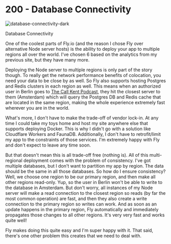 # 200 - Database Connectivity

![database-connectivity-dark](https://user-images.githubusercontent.com/12828104/149359627-21a7873f-7fc8-44e3-b9fd-8aa151fe1302.png)

Database Connectivity

One of the coolest parts of Fly.io (and the reason I chose Fly over alternative Node server hosts) is the ability to deploy your app to multiple regions all over the world. I've chosen 6 based on the analytics from my previous site, but they have many more.

Deploying the Node server to multiple regions is only part of the story though. To really get the network performance benefits of colocation, you need your data to be close by as well. So Fly also supports hosting Postgres and Redis clusters in each region as well. This means when an authorized user in Berlin goes to [The Call Kent Podcast](https://kentcdodds.com/calls), they hit the closest server to them (Amsterdam) which will query the Postgres DB and Redis cache that are located in the same region, making the whole experience extremely fast wherever you are in the world.

What's more, I don't have to make the trade-off of vendor lock-in. At any time I could take my toys home and host my site anywhere else that supports deploying Docker. This is why I didn't go with a solution like Cloudflare Workers and FaunaDB. Additionally, I don't have to retrofit/limit my app to the constraints of those services. I'm extremely happy with Fly and don't expect to leave any time soon.

But that doesn't mean this is all trade-off free (nothing is). All of this multi-regional deployment comes with the problem of consistency. I've got multiple databases, but I don't want to partition my app by region. The data should be the same in all those databases. So how do I ensure consistency? Well, we choose one region to be our primary region, and then make all other regions read-only. Yup, so the user in Berlin won't be able to write to the database in Amsterdam. But don't worry, all instances of my Node server will make a read connection to the closest region so reads (by far the most common operation) are fast, and then they also create a write connection to the primary region so writes can work. And as soon as an update happens in the primary region, Fly automatically and immediately propagates those changes to all other regions. It's very very fast and works quite well!

Fly makes doing this quite easy and I'm super happy with it. That said, there's one other problem this creates that we need to deal with.
